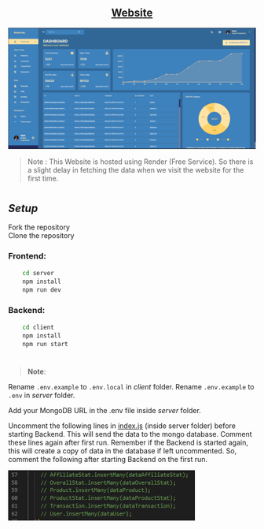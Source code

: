 <div align="center">

## [Website](https://dashboard-frontend-c2dt.onrender.com)

[![website](screenshots/frontend.png)](https://dashboard-frontend-c2dt.onrender.com)

</div>

> Note : This Website is hosted using Render (Free Service). So there is a slight delay in fetching the data when we visit the website for the first time.

#

## _Setup_

Fork the repository<br />
Clone the repository

### **Frontend**:

```bash
    cd server
    npm install
    npm run dev
```

### **Backend**:

```bash
    cd client
    npm install
    npm run start
```

#

> **Note**:

Rename `.env.example` to `.env.local` in _client_ folder.
Rename `.env.example` to `.env` in _server_ folder.

Add your MongoDB URL in the .env file inside _server_ folder.

Uncomment the following lines in [index.js](server/index.js) (inside server folder) before starting Backend. This will send the data to the mongo database. Comment these lines again after first run. Remember if the Backend is started again, this will create a copy of data in the database if left uncommented. So, comment the following after starting Backend on the first run.

![data](screenshots/data.png)
